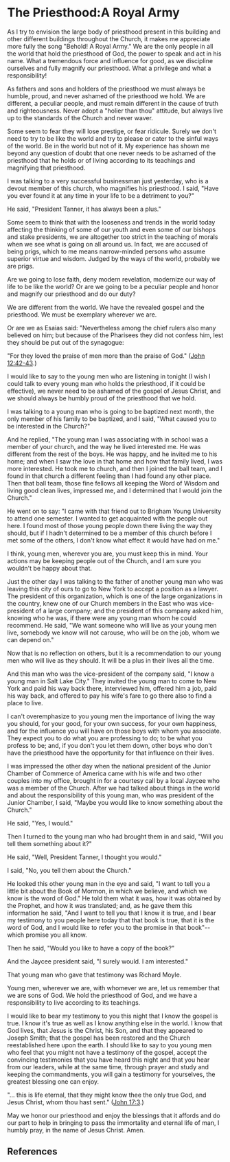 # The Priesthood:A Royal Army

As I try to envision the large body of priesthood present in this building and
other different buildings throughout the Church, it makes me appreciate more
fully the song "Behold! A Royal Army." We are the only people in all the world
that hold the priesthood of God, the power to speak and act in his name. What
a tremendous force and influence for good, as we discipline ourselves and
fully magnify our priesthood. What a privilege and what a responsibility!

As fathers and sons and holders of the priesthood we must always be humble,
proud, and never ashamed of the priesthood we hold. We are different, a
peculiar people, and must remain different in the cause of truth and
righteousness. Never adopt a "holier than thou" attitude, but always live up
to the standards of the Church and never waver.

Some seem to fear they will lose prestige, or fear ridicule. Surely we don't
need to try to be like the world and try to please or cater to the sinful ways
of the world. Be in the world but not of it. My experience has shown me beyond
any question of doubt that one never needs to be ashamed of the priesthood
that he holds or of living according to its teachings and magnifying that
priesthood.

I was talking to a very successful businessman just yesterday, who is a devout
member of this church, who magnifies his priesthood. I said, "Have you ever
found it at any time in your life to be a detriment to you?"

He said, "President Tanner, it has always been a plus."

Some seem to think that with the looseness and trends in the world today
affecting the thinking of some of our youth and even some of our bishops and
stake presidents, we are altogether too strict in the teaching of morals when
we see what is going on all around us. In fact, we are accused of being prigs,
which to me means narrow-minded persons who assume superior virtue and wisdom.
Judged by the ways of the world, probably we are prigs.

Are we going to lose faith, deny modern revelation, modernize our way of life
to be like the world? Or are we going to be a peculiar people and honor and
magnify our priesthood and do our duty?

We are different from the world. We have the revealed gospel and the
priesthood. We must be exemplary wherever we are.

Or are we as Esaias said: "Nevertheless among the chief rulers also many
believed on him; but because of the Pharisees they did not confess him, lest
they should be put out of the synagogue:

"For they loved the praise of men more than the praise of God." ([John
12:42-43](/scriptures/nt/john/12.42-43?lang=eng#41).)

I would like to say to the young men who are listening in tonight (I wish I
could talk to every young man who holds the priesthood, if it could be
effective), we never need to be ashamed of the gospel of Jesus Christ, and we
should always be humbly proud of the priesthood that we hold.

I was talking to a young man who is going to be baptized next month, the only
member of his family to be baptized, and I said, "What caused you to be
interested in the Church?"

And he replied, "The young man I was associating with in school was a member
of your church, and the way he lived interested me. He was different from the
rest of the boys. He was happy, and he invited me to his home; and when I saw
the love in that home and how that family lived, I was more interested. He
took me to church, and then I joined the ball team, and I found in that church
a different feeling than I had found any other place. Then that ball team,
those fine fellows all keeping the Word of Wisdom and living good clean lives,
impressed me, and I determined that I would join the Church."

He went on to say: "I came with that friend out to Brigham Young University to
attend one semester. I wanted to get acquainted with the people out here. I
found most of those young people down there living the way they should, but if
I hadn't determined to be a member of this church before I met some of the
others, I don't know what effect it would have had on me."

I think, young men, wherever you are, you must keep this in mind. Your actions
may be keeping people out of the Church, and I am sure you wouldn't be happy
about that.

Just the other day I was talking to the father of another young man who was
leaving this city of ours to go to New York to accept a position as a lawyer.
The president of this organization, which is one of the large organizations in
the country, knew one of our Church members in the East who was vice-president
of a large company; and the president of this company asked him, knowing who
he was, if there were any young man whom he could recommend. He said, "We want
someone who will live as your young men live, somebody we know will not
carouse, who will be on the job, whom we can depend on."

Now that is no reflection on others, but it is a recommendation to our young
men who will live as they should. It will be a plus in their lives all the
time.

And this man who was the vice-president of the company said, "I know a young
man in Salt Lake City." They invited the young man to come to New York and
paid his way back there, interviewed him, offered him a job, paid his way
back, and offered to pay his wife's fare to go there also to find a place to
live.

I can't overemphasize to you young men the importance of living the way you
should, for your good, for your own success, for your own happiness, and for
the influence you will have on those boys with whom you associate. They expect
you to do what you are professing to do; to be what you profess to be; and, if
you don't you let them down, other boys who don't have the priesthood have the
opportunity for that influence on their lives.

I was impressed the other day when the national president of the Junior
Chamber of Commerce of America came with his wife and two other couples into
my office, brought in for a courtesy call by a local Jaycee who was a member
of the Church. After we had talked about things in the world and about the
responsibility of this young man, who was president of the Junior Chamber, I
said, "Maybe you would like to know something about the Church."

He said, "Yes, I would."

Then I turned to the young man who had brought them in and said, "Will you
tell them something about it?"

He said, "Well, President Tanner, I thought you would."

I said, "No, you tell them about the Church."

He looked this other young man in the eye and said, "I want to tell you a
little bit about the Book of Mormon, in which we believe, and which we know is
the word of God." He told them what it was, how it was obtained by the
Prophet, and how it was translated; and, as he gave them this information he
said, "And I want to tell you that I know it is true, and I bear my testimony
to you people here today that that book is true, that it is the word of God,
and I would like to refer you to the promise in that book"--which promise you
all know.

Then he said, "Would you like to have a copy of the book?"

And the Jaycee president said, "I surely would. I am interested."

That young man who gave that testimony was Richard Moyle.

Young men, wherever we are, with whomever we are, let us remember that we are
sons of God. We hold the priesthood of God, and we have a responsibility to
live according to its teachings.

I would like to bear my testimony to you this night that I know the gospel is
true. I know it's true as well as I know anything else in the world. I know
that God lives, that Jesus is the Christ, his Son, and that they appeared to
Joseph Smith; that the gospel has been restored and the Church reestablished
here upon the earth. I should like to say to you young men who feel that you
might not have a testimony of the gospel, accept the convincing testimonies
that you have heard this night and that you hear from our leaders, while at
the same time, through prayer and study and keeping the commandments, you will
gain a testimony for yourselves, the greatest blessing one can enjoy.

"... this is life eternal, that they might know thee the only true God, and
Jesus Christ, whom thou hast sent." ([John
17:3](/scriptures/nt/john/17.3?lang=eng#2).)

May we honor our priesthood and enjoy the blessings that it affords and do our
part to help in bringing to pass the immortality and eternal life of man, I
humbly pray, in the name of Jesus Christ. Amen.

## References

